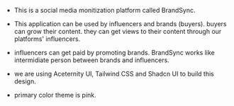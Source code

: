 - This is a social media monitization platform called BrandSync.
- This application can be used by influencers and brands (buyers). buyers can grow their content. they can get views to their content through our platforms' influencers. 
- influencers can get paid by promoting brands. BrandSync works like intermidiate person between brands and influencers.

- we are using Aceternity UI, Tailwind CSS and Shadcn UI to build this design.
- primary color theme is pink.